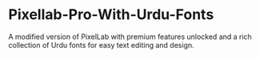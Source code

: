 # Pixellab-Pro-With-Urdu-Fonts
A modified version of PixelLab with premium features unlocked and a rich collection of Urdu fonts for easy text editing and design.
